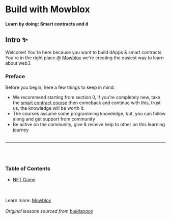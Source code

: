<h1 align="left">Build with Mowblox</h1>
<h4>Learn by doing: Smart contracts and d</h4>

## Intro ✨

Welcome! You're here because you want to build dApps & smart contracts. You're in the right place @ [Mowblox](https://mowblox.com) we're creating the easiest way to learn about web3.

### Preface
Before you begin, here a few things to keep in mind:
- We recommend starting from section 0, if you're completely new, take the [smart contract course](https://www.mowblox.com/app/courses/smart-contract-programming) then comeback and continue with this, trust us, the knowledge will be worth it.
- The courses assume some programming knowledge, but, you can follow along and get support from community
- Be active on the community, give & receive help to other on this learning journey
<br><br>
____________________

<br><br>

### Table of Contents
- [NFT Game](https://github.com/MetaportCo/build-with-mowblox/blob/main/NFT_Game/Section_0/Lesson_1_What_Are_We_Building.md)

<br><br>
Learn more: [Mowblox](https://mowblox.com)<br><br>
_Original lessons sourced from [buildspace](https://github.com/buildspace/buildspace-projects)_<br>
